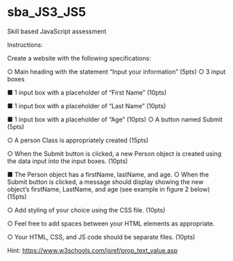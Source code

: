 # sba_JS3_JS5
Skill based JavaScript assessment

Instructions: 

Create a website with the following specifications:

○	Main heading with the statement “Input your information” (5pts)
○	3 input boxes

  ■	1 input box with a placeholder of “First Name” (10pts)
  
  ■	1 input box with a placeholder of “Last Name” (10pts)
  
  ■	1 input box with a placeholder of “Age” (10pts)
○	A button named Submit (5pts)

○	A person Class is appropriately created (15pts)

○	When the Submit button is clicked, a new Person object is created using the data input into the input boxes. (10pts)

  ■	The Person object has a firstName, lastName, and age.
○	When the Submit button is clicked, a message should display showing the new object’s firstName, LastName, and age (see example in figure 2 below) (15pts)

○	Add styling of your choice using the CSS file. (10pts)

○	Feel free to add spaces between your HTML elements as appropriate.

○	Your HTML, CSS, and JS code should be separate files. (10pts)

Hint: https://www.w3schools.com/jsref/prop_text_value.asp

